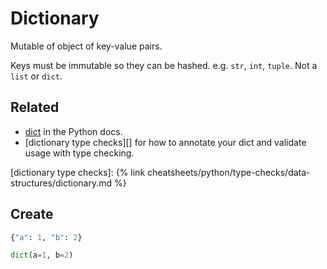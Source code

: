 # Dictionary


Mutable of object of key-value pairs. 

Keys must be immutable so they can be hashed. e.g. `str`, `int`, `tuple`. Not a `list` or `dict`.

## Related

- [dict](https://docs.python.org/3/library/stdtypes.html#dict) in the Python docs.
- [dictionary type checks][] for how to annotate your dict and validate usage with type checking.

[dictionary type checks]: {% link cheatsheets/python/type-checks/data-structures/dictionary.md %}


## Create

```python
{"a": 1, "b": 2}
```

```python
dict(a=1, b=2)
```


